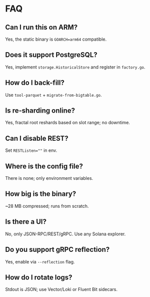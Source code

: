 # FAQ

## Can I run this on ARM?
Yes, the static binary is `GOARCH=arm64` compatible.

## Does it support PostgreSQL?
Yes, implement `storage.HistoricalStore` and register in `factory.go`.

## How do I back-fill?
Use `tool-parquet` + `migrate-from-bigtable.go`.

## Is re-sharding online?
Yes, fractal root reshards based on slot range; no downtime.

## Can I disable REST?
Set `RESTListen=""` in env.

## Where is the config file?
There is none; only environment variables.

## How big is the binary?
~28 MB compressed; runs from scratch.

## Is there a UI?
No, only JSON-RPC/REST/gRPC. Use any Solana explorer.

## Do you support gRPC reflection?
Yes, enable via `--reflection` flag.

## How do I rotate logs?
Stdout is JSON; use Vector/Loki or Fluent Bit sidecars.